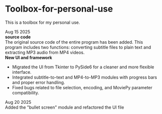 # Toolbox-for-personal-use
This is a toolbox for my personal use.

Aug 15 2025  
**source code**  
The original source code of the entire program has been added. This program includes two functions: converting subtitle files to plain text and extracting MP3 audio from MP4 videos.  
**New UI and framework**  
- Migrated the UI from Tkinter to PySide6 for a cleaner and more flexible interface.  
- Integrated subtitle-to-text and MP4-to-MP3 modules with progress bars and proper error handling.  
- Fixed bugs related to file selection, encoding, and MoviePy parameter compatibility.  

Aug 20 2025  
Added the "bullet screen" module and refactored the UI file
